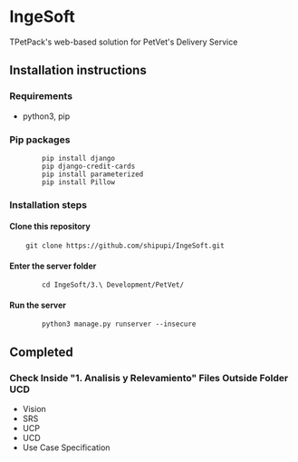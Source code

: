 # IngeSoft
TPetPack's web-based solution for PetVet's Delivery Service

## Installation instructions

### Requirements

- python3, pip

### Pip packages

```
		pip install django
		pip django-credit-cards
		pip install parameterized
		pip install Pillow
```

### Installation steps

#### Clone this repository 

```
	git clone https://github.com/shipupi/IngeSoft.git
```

#### Enter the server folder

```
		cd IngeSoft/3.\ Development/PetVet/
```

#### Run the server

```
		python3 manage.py runserver --insecure
```

## Completed

### Check Inside "1. Analisis y Relevamiento" Files Outside Folder UCD
* Vision
* SRS
* UCP
* UCD
* Use Case Specification
